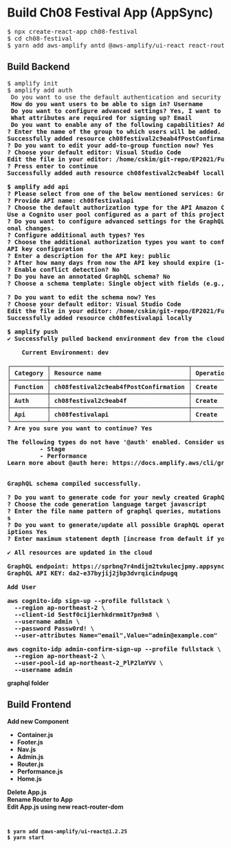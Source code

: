 # Build Ch08 Festival App (AppSync)

<pre>
$ npx create-react-app ch08-festival
$ cd ch08-festival
$ yarn add aws-amplify antd @aws-amplify/ui-react react-router-dom
</pre>

## Build Backend

<pre>
$ amplify init
$ amplify add auth
 Do you want to use the default authentication and security configuration? <b>Default configuration
 How do you want users to be able to sign in? <b>Username
 Do you want to configure advanced settings? <b>Yes, I want to make some additional changes.
 What attributes are required for signing up? <b>Email
 Do you want to enable any of the following capabilities? <b>Add User to Group
? Enter the name of the group to which users will be added. <b>Admin
Successfully added resource ch08festival2c9eab4fPostConfirmation locally.
? Do you want to edit your add-to-group function now? <b>Yes
? Choose your default editor: <b>Visual Studio Code
Edit the file in your editor: /home/cskim/git-repo/EP2021/FullStack/ch08-festival/amplify/backend/function/ch08festival2c9eab4fPostConfirmation/src/add-to-group.js
? Press enter to continue 
Successfully added auth resource ch08festival2c9eab4f locally

$ amplify add api
? Please select from one of the below mentioned services: <b>GraphQL
? Provide API name: <b>ch08festivalapi
? Choose the default authorization type for the API <b>Amazon Cognito User Pool
Use a Cognito user pool configured as a part of this project.
? Do you want to configure advanced settings for the GraphQL API <b>Yes, I want to make some additi
onal changes.
? Configure additional auth types? <b>Yes
? Choose the additional authorization types you want to configure for the API <b>API key
API key configuration
? Enter a description for the API key: <b>public
? After how many days from now the API key should expire (1-365): <b>365
? Enable conflict detection? <b>No
? Do you have an annotated GraphQL schema? <b>No
? Choose a schema template: Single object with fields (e.g., “Todo” with ID, name, description)

? Do you want to edit the schema now? <b>Yes
? Choose your default editor: <b>Visual Studio Code
Edit the file in your editor: /home/cskim/git-repo/EP2021/FullStack/ch08-festival/amplify/backend/api/ch08festivalapi/schema.graphql
Successfully added resource ch08festivalapi locally

$ amplify push
✔ Successfully pulled backend environment dev from the cloud.

    Current Environment: dev
    
┌──────────┬──────────────────────────────────────┬───────────┬───────────────────┐
│ Category │ Resource name                        │ Operation │ Provider plugin   │
├──────────┼──────────────────────────────────────┼───────────┼───────────────────┤
│ Function │ ch08festival2c9eab4fPostConfirmation │ Create    │ awscloudformation │
├──────────┼──────────────────────────────────────┼───────────┼───────────────────┤
│ Auth     │ ch08festival2c9eab4f                 │ Create    │ awscloudformation │
├──────────┼──────────────────────────────────────┼───────────┼───────────────────┤
│ Api      │ ch08festivalapi                      │ Create    │ awscloudformation │
└──────────┴──────────────────────────────────────┴───────────┴───────────────────┘
? Are you sure you want to continue? <b>Yes

The following types do not have '@auth' enabled. Consider using @auth with @model
         - Stage
         - Performance
Learn more about @auth here: https://docs.amplify.aws/cli/graphql-transformer/auth


GraphQL schema compiled successfully.

? Do you want to generate code for your newly created GraphQL API <b>Yes
? Choose the code generation language target <b>javascript
? Enter the file name pattern of graphql queries, mutations and subscriptions <b>src/graphql/**/*.j
s
? Do you want to generate/update all possible GraphQL operations - queries, mutations and subscr
iptions <b>Yes
? Enter maximum statement depth [increase from default if your schema is deeply nested] <b>2

✔ All resources are updated in the cloud

GraphQL endpoint: https://sprbnq7r4ndijm2tvkulecjpmy.appsync-api.ap-northeast-2.amazonaws.com/graphql
GraphQL API KEY: da2-e37byjij2jbp3dvrqicindpugq

Add User

aws cognito-idp sign-up --profile fullstack \
  --region ap-northeast-2 \
  --client-id 5estf0cij1erhkdrmm1t7pn9m8 \
  --username admin \
  --password Passw0rd! \
  --user-attributes Name="email",Value="admin@example.com"

aws cognito-idp admin-confirm-sign-up --profile fullstack \
  --region ap-northeast-2 \
  --user-pool-id ap-northeast-2_PlP2lmYVV \
  --username admin
</pre>

graphql folder

## Build Frontend

Add new Component

- Container.js
- Footer.js
- Nav.js
- Admin.js
- Router.js
- Performance.js
- Home.js

Delete App.js  
Rename Router to App  
Edit App.js using new react-router-dom

```


$ yarn add @aws-amplify/ui-react@1.2.25
$ yarn start

```
